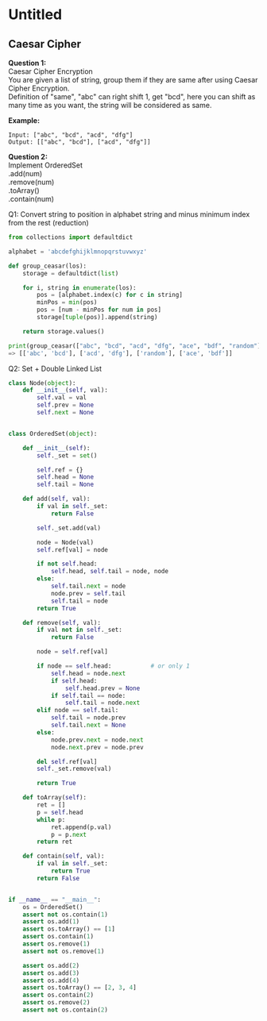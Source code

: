# Untitled

## **Caesar Cipher**

**Question 1:**  
Caesar Cipher Encryption  
You are given a list of string, group them if they are same after using Caesar Cipher Encryption.  
Definition of "same", "abc" can right shift 1, get "bcd", here you can shift as many time as you want, the string will be considered as same.

**Example:**

```text
Input: ["abc", "bcd", "acd", "dfg"]
Output: [["abc", "bcd"], ["acd", "dfg"]]
```

**Question 2:**  
Implement OrderedSet  
.add\(num\)  
.remove\(num\)  
.toArray\(\)  
.contain\(num\)

Q1: Convert string to position in alphabet string and minus minimum index from the rest \(reduction\)

```python
from collections import defaultdict

alphabet = 'abcdefghijklmnopqrstuvwxyz'

def group_ceasar(los):
    storage = defaultdict(list)

    for i, string in enumerate(los):
        pos = [alphabet.index(c) for c in string]
        minPos = min(pos)
        pos = [num - minPos for num in pos]
        storage[tuple(pos)].append(string)

    return storage.values()

print(group_ceasar(["abc", "bcd", "acd", "dfg", "ace", "bdf", "random"]))
=> [['abc', 'bcd'], ['acd', 'dfg'], ['random'], ['ace', 'bdf']]
```

Q2: Set + Double Linked List

```python
class Node(object):
    def __init__(self, val):
        self.val = val
        self.prev = None
        self.next = None


class OrderedSet(object):

    def __init__(self):
        self._set = set()

        self.ref = {}
        self.head = None
        self.tail = None

    def add(self, val):
        if val in self._set:
            return False

        self._set.add(val)

        node = Node(val)
        self.ref[val] = node

        if not self.head:
            self.head, self.tail = node, node
        else:
            self.tail.next = node
            node.prev = self.tail
            self.tail = node
        return True

    def remove(self, val):
        if val not in self._set:
            return False

        node = self.ref[val]

        if node == self.head:           # or only 1
            self.head = node.next
            if self.head:
                self.head.prev = None
            if self.tail == node: 
                self.tail = node.next 
        elif node == self.tail:
            self.tail = node.prev
            self.tail.next = None
        else:
            node.prev.next = node.next
            node.next.prev = node.prev

        del self.ref[val]
        self._set.remove(val)

        return True

    def toArray(self):
        ret = []
        p = self.head
        while p:
            ret.append(p.val)
            p = p.next
        return ret

    def contain(self, val):
        if val in self._set:
            return True
        return False


if __name__ == "__main__":
    os = OrderedSet()
    assert not os.contain(1)
    assert os.add(1)
    assert os.toArray() == [1]
    assert os.contain(1)
    assert os.remove(1)
    assert not os.remove(1)

    assert os.add(2)
    assert os.add(3)
    assert os.add(4)
    assert os.toArray() == [2, 3, 4]
    assert os.contain(2)
    assert os.remove(2)
    assert not os.contain(2)
```

